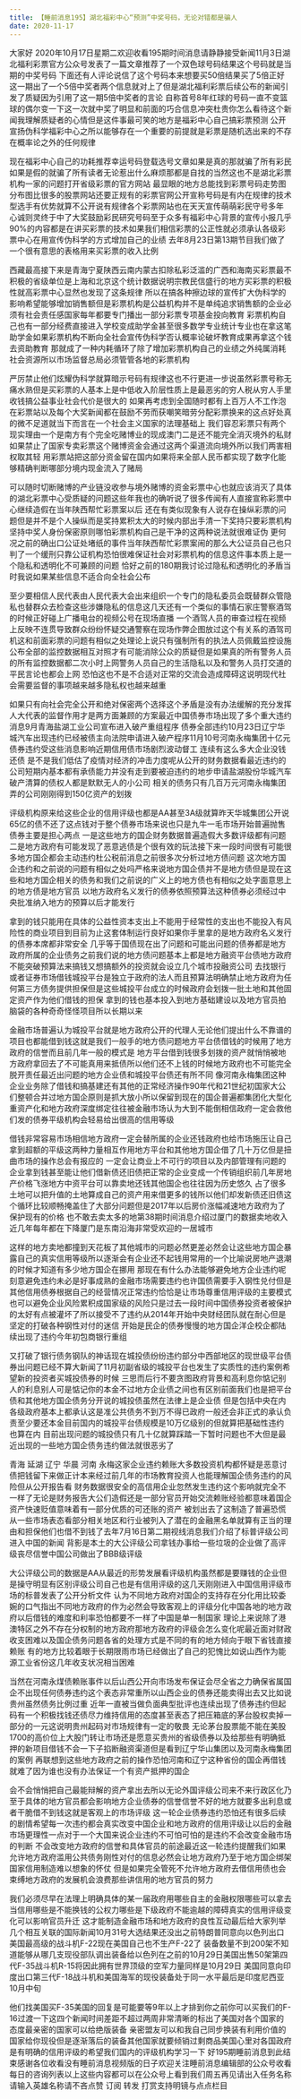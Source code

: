 ```yaml
---
title: 【睡前消息195】湖北福彩中心“预测”中奖号码，无论对错都是骗人
date: 2020-11-17
---
```


大家好 2020年10月17日星期二欢迎收看195期时间消息请静静接受新闻11月3日湖北福利彩票官方公众号发表了一篇文章推荐了一个双色球号码结果这个号码就是当期的中奖号码
下面还有人评论说信了这个号码本来想要买50倍结果买了5倍正好这一期出了一个5倍中奖者两个信息就对上了但是湖北福利彩票后续公布的新闻引发了质疑因为引用了这一期5倍中奖者的言论
自称首号8年红球的号码一直不变篮球的偶尔变一下这一次就中奖了明显和前面的巧合信息冲突杜贵你怎么看待这个新闻我理解质疑者的心情但是这件事最可笑的地方是福彩中心自己搞彩票预测
公开宣扬伪科学福彩中心之所以能够存在一个重要的前提就是彩票是随机选出来的不存在概率论之外的任何规律

现在福彩中心自己的功耗推荐幸运号码登载选号文章如果是真的那就骗了所有彩民如果是假的就骗了所有读者无论惹出什么麻烦那都是自找的当然这也不是湖北彩票机构一家的问题打开省级彩票的官方网站
最显眼的地方总能找到彩票号码走势图分布图比很多的股票网站还要正规有的彩票官网公开宣称号码是有内在规律的技术型选手有优势就算不公开说有规律各个彩票网站也在天天宣传萌萌彩民守号多年
心诚则灵终于中了大奖鼓励彩民研究号码至于众多有福彩中心背景的宣传小报几乎90%的内容都是在讲买彩票的技术如果我们相信彩票的公正性就必须承认各级彩票中心在用宣传伪科学的方式增加自己的业绩
去年8月23日第13期节目我们做了一个很有意思的表格用来买彩票的收入比例

西藏最高接下来是青海宁夏陕西云南内蒙古扣除私彩泛滥的广西和海南买彩票最不积极的省级单位是上海和北京这个统计数据说明宗教民信盛行的地方买彩票的积极性就高彩票中心显然也发现了这条规律
所以在搞各种擦边球的宣传扩大伪科学的影响希望能够增加销售额但是彩票机构是公益机构并不是单纯追求销售额的企业必须有社会责任感国家每年都要专门播出一部分彩票专项基金投向教育
彩票机构自己也有一部分经费直接进入学校变成助学金甚至很多数学专业统计专业也在拿这笔助学金如果彩票机构不断向全社会宣传伪科学否认概率论破坏教育成果再拿这个钱去资助教育
那就成了一种内耗循环了除了增加彩票机构自己的业绩之外纯属消耗社会资源所以市场监督总局必须管管各地的彩票机构

严厉禁止他们炫耀伪科学就算暗示号码有规律这也不行更进一步说虽然彩票号称无痛水熟但是买彩票的人基本上是中低收入阶层性质上是最恶劣的穷人税从穷人手里收钱搞公益事业社会代价是很大的
如果再考虑到全国随时都有上百万人不工作泡在彩票站以及每个大奖新闻都在鼓励不劳而获嘲笑暗劳分配彩票换来的这点好处真的微不足道就当下而言在一个社会主义国家的法理基础上
我们容忍彩票只有两个现实理由一个是南方有个完全吃赌博业的现成澳门二是还不能完全消灭境外的私财如果禁止了国家专卖彩票这个赌博资金会通过这两个渠道流向境外所以我们两害相权取其轻
用彩票站把这部分资金留在国内如果将来全部人民币都实现了数字化能够精确判断哪部分境内现金流入了赌局

可以随时切断赌博的产业链没收参与境外赌博的资金彩票中心也就应该消灭了具体的湖北彩票中心受质疑的问题这些年我也的确听说了很多传闻有人直接宣称彩票中心继续造假在当年陕西帮忙彩票案以后
还在有类似现象有人说存在操纵彩票的问题但是并不是个人操纵而是奖持累积太大的时候内部出手清一下奖持只要彩票机构坚持中奖人身份保密原则哪怕彩票机构自己是干净的这两种说法就很难证伪
更何况之前的确出口公证处堵纸的事件当年陕西帮忙彩票案闹的那么大公证员自己也只判了一个缓刑只靠公证机构恐怕很难保证社会对彩票机构的信息这件事本质上是一个隐私和透明化不可兼顾的问题
恰好之前的180期我讨论过隐私和透明化的矛盾当时我说如果某些信息不适合向全社会公布

至少要相信人民代表由人民代表大会出来组织一个专门的隐私委员会既替群众管隐私也替群众去检查这些涉嫌隐私的信息这几天还有一个类似的事情石家庄警察酒驾的时候正好碰上广播电台的视频公号在现场直播
一个酒驾人员的审查过程在视频上反映不连贯导致群众纷纷怀疑交通警察在现场作弊企图放过这个有关系的酒驾司机这和前面彩票的问题有相似之处理论上说只有强制所有的执法人员佩戴监控设施
公布全部的监控数据相互对照才有可能消除公众的质疑但是如果真的所有警务人员的所有监控数据都二次小时上网警务人员自己的生活隐私以及和警务人员打交道的平民言论也都会上网
恐怕这也不是不合适对正常的交流会造成障碍这说明现代社会需要监督的事项越来越多隐私权也越来越重

如果只有向社会完全公开和绝对保密两个选择这个矛盾是没有办法缓解的充分发挥人大代表的监督作用才是两方面兼顾的方案最近中国债券市场出现了多个重大违约消息9月青海盐湖工业公司宣布进入破产重组程序
债券全部违约10月23日辽宁华城汽车出现违约已经被债主向法院申请进入破产程序11月10号河南永梅集团十亿元债券违约受这些消息影响近期信用债市场剧烈波动督工 连续有这么多大企业没钱还债
是不是我们低估了疫情对经济的冲击力度呢从公开的财务数据看最近违约的公司短期内基本都有承债能力并没有走到要被迫违约的地步申请盐湖股份华城汽车破产清算的债权人都是默默无人的小公司
相关的债务只有几百万元河南永梅集团弄的公司刚刚得到150亿资产的划拨

评级机构原来给这些企业的信用评级也都是AA甚至3A级就算昨天华城集团公开说65亿的债不还了这点钱对于整个债券市场来说也只是九牛一毛市场开始普遍抛售债券主要是担心两点
一是这些地方的国企财务数据普遍造假大多数评级都有问题二是地方政府有可能发现了恶意逃债是个很有效的玩法接下来一段时间很有可能很多地方国企都会主动违约杜公税前消息之前很多次分析过地方债问题
这次地方国企违约和之前说的问题有相似之处吗严格来说地方国企债并不是地方债但是现在这些和地方国企相关的债务和我们之前说的广义上的地方债也有相似之处字面意思上的地方债是地方官员
以地方政府名义发行的债券依照预算法这种债券必须经过中央批准纳入地方的预算以后才能发行

拿到的钱只能用在具体的公益性资本支出上不能用于经常性的支出也不能投入有风险性的商业项目到目前为止这套体制运行良好如果你手里拿的是地方政府名义发行的债券本席都非常安全
几乎等于国债现在出了问题和可能出问题的债券都是地方政府所属的企业债务之前我们说的地方债问题基本上都是地方融资平台债地方政府不能突破预算法来搞钱又想搞额外的投资就会设立几个城市投融资公司
去找银行或者证券市场借钱城投平台是独立于政府的法人而且预算法明确禁止地方政府为任何第三方债务提供担保但是这些城投平台成立的时候政府会划拨一批土地和其他固定资产作为他们借钱的担保
拿到的钱也基本投入到地方基础建设以及地方官员拍脑袋的各种奇奇怪怪项目所以长期以来

金融市场普遍认为城投平台就是地方政府公开的代理人无论他们提出什么不靠谱的项目也都能借到钱这就是我们一般手的地方债问题地方平台债借钱的时候用了地方政府的信誉而且前几年一般的模式是
地方平台借到钱很多划拨的资产就悄悄被地方政府拿回去了不可能真用来抵债所以他们还不上钱的时候地方政府也不可能完全脱开责任最近出问题的地方企业债和城投平台债还有所不同
像河南永梅集团这种企业业务除了借钱和搞基建还有其他的正常经济操作90年代和21世纪初国家大公们整顿合并过地方国企原则是抓大放小所以保留到现在的国企普遍都集团化大型化
重资产化和地方政府深度绑定往往被金融市场认为大到不能倒相信政府一定会救他们发的债券平级机构会轻易给出很高的信用等级

借钱非常容易市场相信地方政府一定会替所属的企业还钱政府也给市场施压让自己拿到超额的平级这两种力量相互作用地方平台和其他地方国企借了几十万亿但是扭曲市场的操作总会有报应的
一定会让商业上不可行的项目以及内部管理有问题的企业拿到钱甚至能让他们借新债还旧债把正常的企业变成一个传销组织前几年房地产价格飞涨地方中资平台可以靠卖地还钱其他国企也往往因为历史悠久
占了很多土地可以把升值的土地算成自己的资产用来借更多的钱所以他们却发新债还旧债这个循环比较顺畅掩盖住了大部分问题但是2017年以后房价涨幅减速地方政府为了保护现有的价格
也不敢去卖太多的地第38期时间消息介绍过厦门的数据卖地收入近几年每年都在下降厦门是东南沿海非常受欢迎的一居城市

这样的地方卖地都撞到天花板了其他城市的问题必然更差必然会让这些地方国企暴露自己的真实信用等级所以逐渐会有企业还不起钱用常用的一个比喻说房地产退潮的时候才知道有多少地方国企在挪用
那现在有什么办法能够避免地方企业违约呢刻意避免违约未必是好事成熟的金融市场需要违约也许国债需要手入钢性兑付但是其他信用债券根据自己的经营情况正常违约恰恰是让市场尊重信用评级的主要模式
也可以避免企业风险累积成国家级的风险只是过去一段时间中国债券投资者被保护的太好有点被灌坏了所以接受不了违约从2014年开始中央财经团队就在耐心但是坚定的打破各种钢性对付的迷信
开始是民企的债券慢慢的地方国企洋企校企都陆续出现了违约今年初包商银行重组

又打破了银行债务钢队的神话现在城投债纷纷违约部分中西部地区的现世级平台债券出问题已经不算大新闻了11月初副省级的城投平台也发生了实质性的违约案例希望新的投资者买城投债券的时候
三思而后行不要贪图政府背景和高利息你惦记别人的利息别人可是惦记你的本金不过地方企业债之间也有区别前面我们也是把平台债和其他地方国企债务分开说的城投债虽然在法律上是企业债
但是包括中央在内各级政府基本上都承认这是准公共债务不到万不得已政府一般还会非正式的承认负责至少要还本金目前国内的城投平台债规模是10万亿级别的但就算把基础性违约也算在内
目前出现问题的城投债只有几十亿就算踩踏一下暂时问题也不大但是最近出现的一些地方国企债务违约做法就很恶劣了

青海 延湖 辽宁 华晨 河南 永梅这家企业违约赖账大多数投资机构都怀疑是恶意讨债把钱留下来做正计本来经过前几年的市场教育投资人也能理解国企债务违约的风险但从公开报告看
财务数据很安全的高信用企业忽然发生违约这个影响就完全不一样了无论是财务报告大公们造假还是一部分官员开始交流赖账经验都意味着国企资产快速贬值意味着有一部分优质的可还账的资产
被划出去了这制造了普遍恐慌从一些市场表态看部分相关地区和行业被列入了潜在的金融黑名单就算有正当的理由和担保他们也借不到钱了去年7月16日第二期视线消息我们介绍了标普评级公司进入中国的新闻
背影是本土的大公评级公司拿钱办事给一些垃圾的企业做了高评级丧尽信誉中国公司做出了BBB级评级

大公评级公司的数据是AA从最近的形势发展看评级机构虽然都是要赚钱的企业但是操守明显有区别评级公司自己也是有信用评级的这几天刚刚进入中国信用评级市场的标普发表了公开分析文件
认为不同地方政府对国企的支持存在分化用比较委婉的口气指出不同地方政府的作为必然会导致客观上的评级分化中国各地的地方政府以后借钱的难度和利率恐怕都要不一样了中国是单一制国家
理论上来说除了港澳特区之外不存在分权制的地方政府那地方政府的评级会怎么变化呢最近面对财政收支困难以及国企债务问题各省的处理方式是不同的有的地方倾向于眼下省钱直接赖账
有的地方比较着眼于长期限雨市场已经做出了自己的犯愧比如说山西作为能源工业省份这几年收支状况相当困难

当然在河南永煤债赖账事件以后山西公开向市场发布保证会尽全省之力确保省属国企不出现任何债券违约这个表态非常重所以山西企业的债券还能卖得出去又比如说贵州虽然债务比例过重
近年一直被当做负面典型批评也连续出现了债券违约但起码有一个积极找钱还债尽力维持信用的态度甚至表态了把压箱底的茅台股权卖掉一部分的一元这说明贵州起码对市场规律有一定的敬畏
无论茅台股票能不能在美股1700的高价位上大股门转让市场还是愿意买贵州的省级债券以及给那些有明确抵押的新项目借钱不会一下子掐断融资渠道但是看到辽宁华山集团以及河南永梅集团的案例
再联想到这些地方政府之前的操作恐怕河南和辽宁这种省份的国企再借钱就难了因为谁也没有办法保证一个有资产抵押的国企

会不会悄悄把自己最能辩解的资产拿出去所以无论外国评级公司来不来行政区化乃至于具体的地方官员都会影响地方企业债券的信誉信誉不好的地方就要多出利息或者干脆借不到钱这就是客观上的市场评级
这一轮企业债券违约恐怕还有很多后续的剧情希望每一次违约都会真实改变中国企业和地方政府的信用评级让以后的金融市场更理性一点对于一个大国来说企业违约不可怕可怕的是违约不会改变金融市场的判断
不会改变地方政府的信誉和具体官员的前途最近这一轮违约提醒我们如果允许地方政府滥用公共债务刚性对付的信息必然会让地方政府乃至于地方国企绑架国家信用制造难以想象的怀仗
但是如果完全管死不允许地方政府去借信用债也会束缚地方政府的发展机会浪费那些讲信用的地方官员的努力

我们必须尽早在法理上明确具体的某一届政府用哪些自主的金融权限哪些可以拿去当信用哪些是不能换钱的公权力哪些是下级政府不能逾越的障碍真实的信用评级变化可以影响官员升迁
这才能制造金融市场和地方政府的良性互动最后给大家列举几个相互关联的国际新闻10月31号大选结果还没出之前特朗普同意向以色列出口美国最高级的战斗机F-22现在美国自己也不生产F-22了
装备数量不到200架不知道能够从哪几支现役部队调出装备给以色列在之前的10月29日美国出售50架第四代F-35战斗机R-15将因此拥有世界顶级的空军力量同样是10月29日
美国同意向印度出口第三代F-18战斗机和美国海军的现役装备处于同一水平最后是印度尼西亚10月中旬

他们找美国买F-35美国的回复是可能要等9年以上才排到你之前你可以买我们的F-16过渡一下这四个新闻时间差距不超过两周非常清晰的标出了美国对各个国家的态度最亲密的国家可以给绝版装备
亲密盟友可以和我自己同步换装有利用价值的国家给你现役但是逐渐落后的装备其他国家就要倾销过剩商品美国心里对各国政府是有明确的信用评级的希望我们国内的评级机构学习一下
好195期睡前消息到此结束感谢各位收看没有睡前消息视频版的日子欢迎关注睡前消息编辑部的公众号收看每日的咨询列表以上这些内容都可以在公众号上看到我们周五再见请出入任务名称
请输入英雄名称请不吝点赞 订阅 转发 打赏支持明镜与点点栏目
